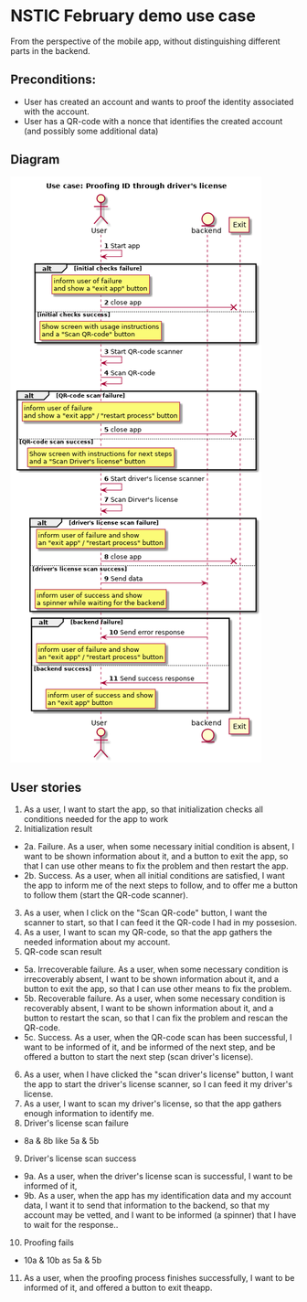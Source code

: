 
# NSTIC February demo use case

From the perspective of the mobile app, without distinguishing different parts in the backend.

## Preconditions:

* User has created an account and wants to proof the identity associated with the account.
* User has a QR-code with a nonce that identifies the created account (and possibly some additional data)

## Diagram

![Sequence diagram](feb-use-case-diagram.png)

## User stories

1. As a user, I want to start the app, so that initialization checks all conditions needed for the app to work
2. Initialization result
  * 2a. Failure. As a user, when some necessary initial condition is absent, I want to be shown information about it, and a button to exit the app, so that I can use other means to fix the problem and then restart the app.
  * 2b. Success. As a user, when all initial conditions are satisfied, I want the app to inform me of the next steps to follow, and to offer me a button to follow them (start the QR-code scanner).
3. As a user, when I click on the "Scan QR-code" button, I  want the scanner to start, so that I can feed it the QR-code I had in my possesion.
4. As a user, I want to scan my QR-code, so that the app gathers the needed information about my account.
5. QR-code scan result
  * 5a. Irrecoverable failure. As a user, when some necessary condition is irrecoverably absent, I want to be shown information about it, and a button to exit the app, so that I can use other means to fix the problem.
  * 5b. Recoverable failure. As a user, when some necessary condition is recoverably absent, I want to be shown information about it, and a button to restart the scan, so that I can fix the problem and rescan the QR-code.
  * 5c. Success. As a user, when the QR-code scan has been successful, I want to be informed of it, and be informed of the next step, and be offered a button to start the next step (scan driver's license).
6. As a user, when I  have clicked the "scan driver's license" button, I want the app to start the driver's license scanner, so I can feed it my driver's license.
7. As a user, I want to scan my driver's license, so that the app gathers enough information to identify me.
8. Driver's license scan failure
  * 8a  & 8b like 5a & 5b
9. Driver's license scan success
  * 9a. As a user, when the driver's license scan is successful, I want to be informed of it, 
  * 9b. As a user, when the app has my identification data and my account data, I want it to send that information to the backend, so that my account may be vetted, and I want to be informed (a spinner) that I have to wait for the response..
10. Proofing fails
  * 10a & 10b as 5a & 5b
11. As a user, when the proofing process finishes successfully, I want to be informed of it, and offered a button to exit theapp.


